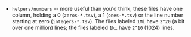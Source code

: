 * `helpers/numbers` -- more useful than you'd think, these files have one column, holding a 0 (`zeros-*.tsv`), a 1 (`ones-*.tsv`) or the line number starting at zero (`integers-*.tsv`). The files labeled `1Mi` have `2^20` (a bit over one million) lines; the files labeled `1ki` have `2^10` (1024) lines.
